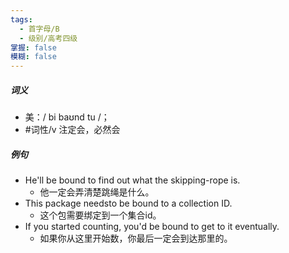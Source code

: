 ```yaml
---
tags:
  - 首字母/B
  - 级别/高考四级
掌握: false
模糊: false
---
```

##### 词义
- 美：/ bi baʊnd tu /；
- #词性/v  注定会，必然会
##### 例句
- He'll be bound to find out what the skipping-rope is.
	- 他一定会弄清楚跳绳是什么。
- This package needsto be bound to a collection ID.
	- 这个包需要绑定到一个集合id。
- If you started counting, you'd be bound to get to it eventually.
	- 如果你从这里开始数，你最后一定会到达那里的。
